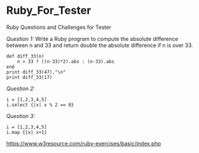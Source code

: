 # Ruby_For_Tester
Ruby Questions and Challenges for Tester

*Question 1:* Write a Ruby program to compute the absolute difference between n and 33 and return double the absolute difference if n is over 33.

```
def diff_33(n)
    n > 33 ? ((n-33)*2).abs : (n-33).abs
end
print diff_33(47),"\n" 
print diff_33(17)
```

*Question 2:*
```
i = [1,2,3,4,5]
i.select {|x| x % 2 == 0}
```

*Question 3:*

```
i = [1,2,3,4,5]
i.map {|x| x+1}
```

https://www.w3resource.com/ruby-exercises/basic/index.php
